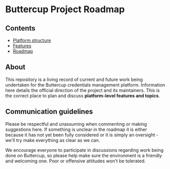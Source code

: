 # Buttercup Project Roadmap

## Contents

 * [Platform structure](PLATFORM.md)
 * [Features](FEATURES.md)
 * [Roadmap](ROADMAP.md)

## About

This repository is a living record of current and future work being undertaken for the Buttercup credentials management platform. Information here details the official direction of the project and its maintainers. This is the correct place to plan and discuss **platform-level features and topics**.

## Communication guidelines

Please be respectful and unassuming when commenting or making suggestions here. If something is unclear in the roadmap it is either because it has not yet been fully considered or it is simply an oversight - we'll try make everything as clear as we can.

We encourage everyone to participate in discussions regarding work being done on Buttercup, so please help make sure the environment is a friendly and welcoming one. Poor or offensive attitudes won't be tolerated.
